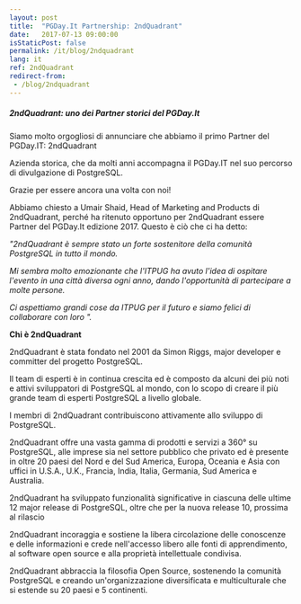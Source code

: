 ```yaml
---
layout: post
title:  "PGDay.It Partnership: 2ndQuadrant"
date:   2017-07-13 09:00:00
isStaticPost: false
permalink: /it/blog/2ndquadrant
lang: it
ref: 2ndQuadrant
redirect-from:
 - /blog/2ndquadrant
---
```


<h5>2ndQuadrant: uno dei Partner storici del PGDay.It</h5>

Siamo molto orgogliosi di annunciare che abbiamo il primo Partner del PGDay.IT: 2ndQuadrant

Azienda storica, che da molti anni accompagna il PGDay.IT nel suo percorso di divulgazione di PostgreSQL.

Grazie per essere ancora una volta con noi!

Abbiamo chiesto a Umair Shaid, Head of Marketing and Products di 2ndQuadrant, perché ha ritenuto 
opportuno per 2ndQuadrant essere Partner del PGDay.It edizione 2017. Questo è ciò che ci ha detto:

_"2ndQuadrant è sempre stato un forte sostenitore della comunità PostgreSQL in tutto il mondo._

_Mi sembra molto emozionante che l'ITPUG ha avuto l'idea di ospitare l'evento in una città diversa ogni anno, 
dando l'opportunità di partecipare a molte persone._

_Ci aspettiamo grandi cose da ITPUG per il futuro e siamo felici di collaborare con loro "._

**Chi è 2ndQuadrant**

2ndQuadrant è stata fondato nel 2001 da Simon Riggs, major developer e committer del progetto PostgreSQL. 

Il team di esperti è in continua crescita ed è composto da alcuni dei più noti e attivi sviluppatori di PostgreSQL al mondo,
con lo scopo di creare il più grande team di esperti PostgreSQL a livello globale.

I membri di 2ndQuadrant contribuiscono attivamente allo sviluppo di PostgreSQL.

2ndQuadrant offre una vasta gamma di prodotti e servizi a 360° su PostgreSQL, alle imprese sia nel settore pubblico che privato ed è presente in oltre 
20 paesi del Nord e del Sud America, Europa, Oceania e Asia con uffici in U.S.A., U.K., Francia,
India, Italia, Germania, Sud America e Australia.

2ndQuadrant ha sviluppato funzionalità significative in ciascuna delle ultime 12 major release di PostgreSQL, 
oltre che per la nuova release 10, prossima al rilascio

2ndQuadrant incoraggia e sostiene la libera circolazione delle conoscenze e delle informazioni e crede nell'accesso libero
alle fonti di apprendimento, al software open source e alla proprietà intellettuale condivisa.

2ndQuadrant abbraccia la filosofia Open Source, sostenendo la comunità PostgreSQL e creando un'organizzazione diversificata e 
multiculturale che si estende su 20 paesi e 5 continenti.
